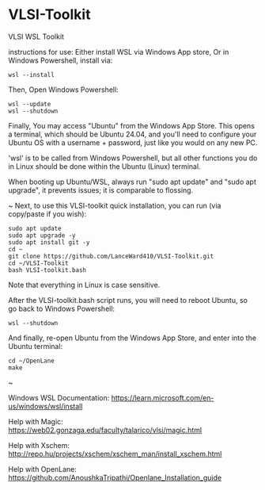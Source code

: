 # VLSI-Toolkit
VLSI WSL Toolkit

instructions for use:
Either install WSL via Windows App store,
Or in Windows Powershell, install via:

    wsl --install

Then,
Open Windows Powershell:

    wsl --update
    wsl --shutdown

Finally, You may access "Ubuntu" from the Windows App Store. This opens a terminal,
which should be Ubuntu 24.04, and you'll need to configure your Ubuntu OS with
a username + password, just like you would on any new PC.

'wsl' is to be called from Windows Powershell, but all other functions you do in Linux
should be done within the Ubuntu (Linux) terminal.

When booting up Ubuntu/WSL, always run "sudo apt update" and "sudo apt upgrade",
it prevents issues; it is comparable to flossing.

~
Next, to use this VLSI-toolkit quick installation, you can run (via copy/paste if you wish):

    sudo apt update
    sudo apt upgrade -y
    sudo apt install git -y
    cd ~
    git clone https://github.com/LanceWard410/VLSI-Toolkit.git
    cd ~/VLSI-Toolkit
    bash VLSI-toolkit.bash

Note that everything in Linux is case sensitive.

After the VLSI-toolkit.bash script runs, you will need to reboot Ubuntu, so go back to Windows Powershell:

    wsl --shutdown

And finally, re-open Ubuntu from the Windows App Store, and enter into the Ubuntu terminal:

    cd ~/OpenLane
    make

~

Windows WSL Documentation: https://learn.microsoft.com/en-us/windows/wsl/install

Help with Magic: https://web02.gonzaga.edu/faculty/talarico/vlsi/magic.html

Help with Xschem: http://repo.hu/projects/xschem/xschem_man/install_xschem.html

Help with OpenLane: https://github.com/AnoushkaTripathi/Openlane_Installation_guide
